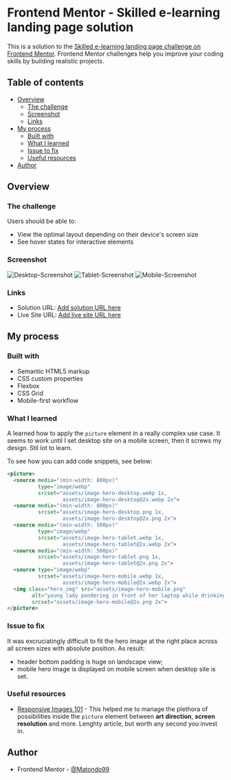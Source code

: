 # Frontend Mentor - Skilled e-learning landing page solution

This is a solution to the [Skilled e-learning landing page challenge on Frontend Mentor](https://www.frontendmentor.io/challenges/skilled-elearning-landing-page-S1ObDrZ8q). Frontend Mentor challenges help you improve your coding skills by building realistic projects.

## Table of contents

- [Overview](#overview)
  - [The challenge](#the-challenge)
  - [Screenshot](#screenshot)
  - [Links](#links)
- [My process](#my-process)
  - [Built with](#built-with)
  - [What I learned](#what-i-learned)
  - [Issue to fix](#issue-to-fix)
  - [Useful resources](#useful-resources)
- [Author](#author)

## Overview

### The challenge

Users should be able to:

- View the optimal layout depending on their device's screen size
- See hover states for interactive elements

### Screenshot

![Desktop-Screenshot](./solution/Desktop-Screenshot.png)
![Tablet-Screenshot](./solution/Tablet-Screenshot.png)
![Mobile-Screenshot](./solution/Mobile-Screenshot.png)

### Links

- Solution URL: [Add solution URL here](https://github.com/Matondo99/skilled-elearning-landing-page)
- Live Site URL: [Add live site URL here]( https://matondo99.github.io/skilled-elearning-landing-page/)

## My process

### Built with

- Semantic HTML5 markup
- CSS custom properties
- Flexbox
- CSS Grid
- Mobile-first workflow
### What I learned

A learned how to apply the `picture` element in a really complex use case. It seems to work until I set desktop site on a mobile screen, then it screws my design. Stil lot to learn. 

To see how you can add code snippets, see below:

```html
<picture>
  <source media="(min-width: 800px)"
          type="image/webp"
          srcset="assets/image-hero-desktop.webp 1x,
                  assets/image-hero-desktop@2x.webp 2x">
  <source media="(min-width: 800px)"
          srcset="assets/image-hero-desktop.png 1x,
                  assets/image-hero-desktop@2x.png 2x">
  <source media="(min-width: 500px)"
          type="image/webp"
          srcset="assets/image-hero-tablet.webp 1x,
                  assets/image-hero-tablet@2x.webp 2x">
  <source media="(min-width: 500px)"
          srcset="assets/image-hero-tablet.png 1x,
                  assets/image-hero-tablet@2x.png 2x">
  <source type="image/webp"
          srcset="assets/image-hero-mobile.webp 1x,
                  assets/image-hero-mobile@2x.webp 2x">
  <img class="hero_img" src="assets/image-hero-mobile.png"
        alt="young lady pondering in front of her laptop while drinking a cup of coffee"
        srcset="assets/image-hero-mobile@2x.png 2x">
</picture>
```
### Issue to fix

It was excruciatingly difficult to fit the hero image at the right place across all screen sizes with absolute position. As result:
- header bottom padding is huge on landscape view;
- mobile hero image is displayed on mobile screen when desktop site is set.

### Useful resources

- [Responsive Images 101](https://cloudfour.com/thinks/responsive-images-101-definitions/) - This helped me to manage the plethora of possibilities inside the `picture` element between **art direction**, **screen resolution** and more. Lenghty article, but worth any second you invest in.

## Author

- Frontend Mentor - [@Matondo99](https://www.frontendmentor.io/profile/Matondo99)
